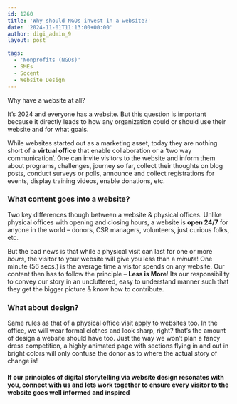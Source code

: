 ```yaml
---
id: 1260
title: 'Why should NGOs invest in a website?'
date: '2024-11-01T11:13:00+00:00'
author: digi_admin_9
layout: post

tags:
  - 'Nonprofits (NGOs)'
  - SMEs
  - Socent
  - Website Design
---
```


Why have a website at all?

It’s 2024 and everyone has a website. But this question is important because it directly leads to how any organization could or should use their website and for what goals.

While websites started out as a marketing asset, today they are nothing short of a **virtual office** that enable collaboration or a ‘two way communication’. One can invite visitors to the website and inform them about programs, challenges, journey so far, collect their thoughts on blog posts, conduct surveys or polls, announce and collect registrations for events, display training videos, enable donations, etc.

### What content goes into a website?

Two key differences though between a website &amp; physical offices. Unlike physical offices with opening and closing hours, a website is **open 24/7** for anyone in the world – donors, CSR managers, volunteers, just curious folks, etc.

But the bad news is that while a physical visit can last for one or more _hours_, the visitor to your website will give you less than a _minute_! One minute (56 secs.) is the average time a visitor spends on any website. Our content then has to follow the principle – **Less is More**! Its our responsibility to convey our story in an uncluttered, easy to understand manner such that they get the bigger picture &amp; know how to contribute.

### What about design?

Same rules as that of a physical office visit apply to websites too. In the office, we will wear formal clothes and look sharp, right? that’s the amount of design a website should have too. Just the way we won’t plan a fancy dress competition, a highly animated page with sections flying in and out in bright colors will only confuse the donor as to where the actual story of change is!

#### If our principles of digital storytelling via website design resonates with you, connect with us and lets work together to ensure every visitor to the website goes well informed and inspired
